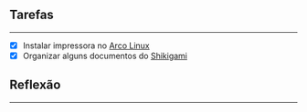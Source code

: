 ## Tarefas
---
- [X] Instalar impressora no [Arco Linux](api/2024/07/2024-07-07-Arco_Linux.md)
- [x] Organizar alguns documentos do [Shikigami](api/2024/06/2024-06-30-Shikigami.md)

##  Reflexão
---
